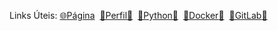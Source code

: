 
Links Úteis: 
[🌐Página](https://medeirosramos.github.io/)
&nbsp;[👤Perfil](https://medeirosramos.github.io/medeirosramos)[📝](README.md)
&nbsp;[🐍Python](https://medeirosramos.github.io/medeirosramos/PYTHON.html)[📝](PYTHON.md)
&nbsp;[🐋Docker](https://medeirosramos.github.io/medeirosramos/DOCKER.html)[📝](DOCKER.md)
&nbsp;[🦊GitLab](https://medeirosramos.github.io/medeirosramos/GITLAB.html)[📝](GITLAB.md)

<!-- &nbsp;[📡Documentação](https://gitlab.tjrn.jus.br/ia/gitlab-profile/-/blob/main/README.md) 
&nbsp; [📔Guia Rápido](https://ajuda.gitlab.io/guia-rapido/markdown/markdown/) 
&nbsp; [📚Implementação GitLab](https://docs.gitlab.com/ee/user/markdown.html)  -->
<!-- &nbsp; [®️R](https://gitlab.tjrn.jus.br/ia/gitlab-profile/-/blob/main/R.md)  -->